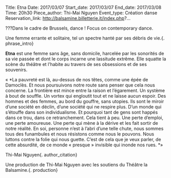 Title: Etna
Date: 2017/03/07
Start_date: 2017/03/07
End_date: 2017/03/08
Time: 20h30
Piece_author: Thi-Mai Nguyen
Event_type: Création danse
Reservation_link: http://balsamine.billetterie.it/index.php?...

???Dans le cadre de Brussels, dance ! Focus on contemporary dance.

Une femme errante et solitaire, tel un spectre hanté par ses débris de vie.{. phrase_intro}

**Etna** est une femme sans âge, sans domicile, harcelée par les sonorités de sa vie passée et dont le corps incarne une lassitude extrême. Elle squatte la scène du théâtre et l’habite au travers de ses obsessions et de ses souvenirs.

« *La pauvreté est là, au-dessus de nos têtes, comme une épée de Damoclès. Et nous poursuivons notre route sans penser que cela nous concerne. La frontière est mince entre la raison et l’égarement.
Un système à bout de souffle. Un vortex qui engloutit tout et ne laisse aucun espoir. Des hommes et des femmes, au bord du gouffre, sans utopies. Ils sont le miroir d’une société en déclin, d’une société qui ne respire plus. D’un monde qui s’étouffe dans son individualisme.
Et pourquoi tant de gens sont happés dans ce trou, dans ce retranchement. Cela tient à peu. Une perte d’emploi, une perte amoureuse. Une perte qui mène à la dérive et les fait sortir de notre réalité.
En soi, personne n’est à l’abri d’une telle chute, nous sommes tous des funambules et nous résistons comme nous le pouvons. Nous luttons contre la folie qui nous guette.
C’est de cela que je veux parler, de cette absurdité, de ce monde « presque » invisible qui inonde nos rues. *»

Thi-Mai Nguyen{. author_citation}

Une production de Thi-Mai Nguyen avec les soutiens du Théâtre la Balsamine.{. production}
